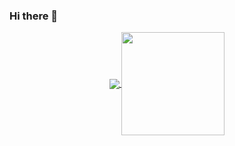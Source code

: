 ### Hi there 👋

<!--
**Egoushka/Egoushka** is a ✨ _special_ ✨ repository because its `README.md` (this file) appears on your GitHub profile.

Here are some ideas to get you started:

- 🔭 I’m currently working on ...
- 🌱 I’m currently learning ...
- 👯 I’m looking to collaborate on ...
- 🤔 I’m looking for help with ...
- 💬 Ask me about ...
- 📫 How to reach me: ...
- 😄 Pronouns: ...
- ⚡ Fun fact: ...
-->

<p align="center">
  <a href="https://github.com/blackkiv?tab=repositories">
    <img
      align="center"
      src="https://github-readme-stats.vercel.app/api/top-langs/?username=Egoushka&layout=compact&theme=tokyonight&hide_border=true"
    />
  </a>
  <a href="https://github.com/blackkiv?tab=repositories">
    <img
      align="center"
      height="165"
      src="https://github-readme-stats.vercel.app/api?username=Egoushka&count_private=true&show_icons=true&custom_title=Github%20Status&hide=issues&theme=tokyonight&hide_border=true"
    />
  </a>
</p>

